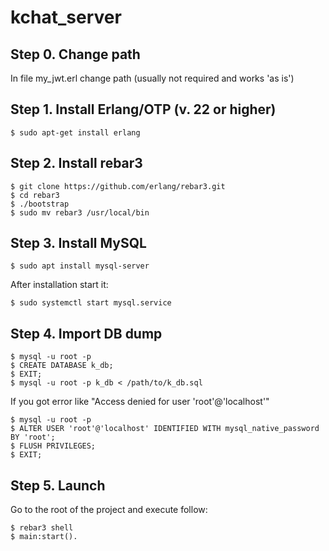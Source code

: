 kchat_server
=====

Step 0. Change path
-----
In file my_jwt.erl change path (usually not required and works 'as is')

Step 1. Install Erlang/OTP (v. 22 or higher)                                    
-----
    $ sudo apt-get install erlang

Step 2. Install rebar3                                    
-----
    $ git clone https://github.com/erlang/rebar3.git
    $ cd rebar3
    $ ./bootstrap
    $ sudo mv rebar3 /usr/local/bin
    
Step 3. Install MySQL
-----
    $ sudo apt install mysql-server
    
After installation start it:

    $ sudo systemctl start mysql.service
    
Step 4. Import DB dump
-----
    $ mysql -u root -p
    $ CREATE DATABASE k_db;
    $ EXIT;
    $ mysql -u root -p k_db < /path/to/k_db.sql

If you got error like "Access denied for user 'root'@'localhost'"

    $ mysql -u root -p
    $ ALTER USER 'root'@'localhost' IDENTIFIED WITH mysql_native_password BY 'root';
    $ FLUSH PRIVILEGES;
    $ EXIT;

Step 5. Launch
-----
Go to the root of the project and execute follow:

    $ rebar3 shell
    $ main:start().

